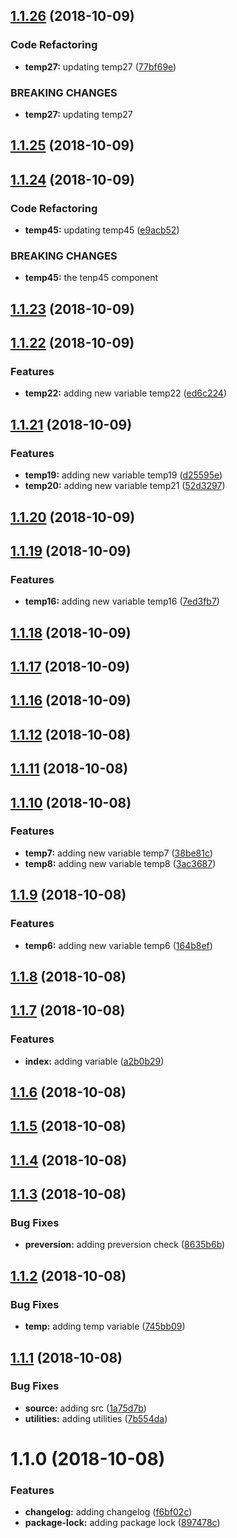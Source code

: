 <a name="1.1.26"></a>
## [1.1.26](https://github.com/MansoorBashaBellary/mansoor-change-test/compare/v1.1.25...v1.1.26) (2018-10-09)


### Code Refactoring

* **temp27:** updating temp27 ([77bf69e](https://github.com/MansoorBashaBellary/mansoor-change-test/commit/77bf69e))


### BREAKING CHANGES

* **temp27:** updating temp27



<a name="1.1.25"></a>
## [1.1.25](https://github.com/MansoorBashaBellary/mansoor-change-test/compare/v1.1.24...v1.1.25) (2018-10-09)



<a name="1.1.24"></a>
## [1.1.24](https://github.com/MansoorBashaBellary/mansoor-change-test/compare/v1.1.23...v1.1.24) (2018-10-09)


### Code Refactoring

* **temp45:** updating temp45 ([e9acb52](https://github.com/MansoorBashaBellary/mansoor-change-test/commit/e9acb52))


### BREAKING CHANGES

* **temp45:** the tenp45 component



<a name="1.1.23"></a>
## [1.1.23](https://github.com/MansoorBashaBellary/mansoor-change-test/compare/v1.1.22...v1.1.23) (2018-10-09)



<a name="1.1.22"></a>
## [1.1.22](https://github.com/MansoorBashaBellary/mansoor-change-test/compare/v1.1.21...v1.1.22) (2018-10-09)


### Features

* **temp22:** adding new variable temp22 ([ed6c224](https://github.com/MansoorBashaBellary/mansoor-change-test/commit/ed6c224))



<a name="1.1.21"></a>
## [1.1.21](https://github.com/MansoorBashaBellary/mansoor-change-test/compare/v1.1.20...v1.1.21) (2018-10-09)


### Features

* **temp19:** adding new variable temp19 ([d25595e](https://github.com/MansoorBashaBellary/mansoor-change-test/commit/d25595e))
* **temp20:** adding new variable temp21 ([52d3297](https://github.com/MansoorBashaBellary/mansoor-change-test/commit/52d3297))



<a name="1.1.20"></a>
## [1.1.20](https://github.com/MansoorBashaBellary/mansoor-change-test/compare/v1.1.19...v1.1.20) (2018-10-09)



<a name="1.1.19"></a>
## [1.1.19](https://github.com/MansoorBashaBellary/mansoor-change-test/compare/v1.1.18...v1.1.19) (2018-10-09)


### Features

* **temp16:** adding new variable temp16 ([7ed3fb7](https://github.com/MansoorBashaBellary/mansoor-change-test/commit/7ed3fb7))



<a name="1.1.18"></a>
## [1.1.18](https://github.com/MansoorBashaBellary/mansoor-change-test/compare/v1.1.17...v1.1.18) (2018-10-09)



<a name="1.1.17"></a>
## [1.1.17](https://github.com/MansoorBashaBellary/mansoor-change-test/compare/v1.1.16...v1.1.17) (2018-10-09)



<a name="1.1.16"></a>
## [1.1.16](https://github.com/MansoorBashaBellary/mansoor-change-test/compare/v1.1.15...v1.1.16) (2018-10-09)



<a name="1.1.12"></a>
## [1.1.12](https://github.com/MansoorBashaBellary/mansoor-change-test/compare/v1.1.11...v1.1.12) (2018-10-08)



<a name="1.1.11"></a>
## [1.1.11](https://github.com/MansoorBashaBellary/mansoor-change-test/compare/v1.1.10...v1.1.11) (2018-10-08)



<a name="1.1.10"></a>
## [1.1.10](https://github.com/MansoorBashaBellary/mansoor-change-test/compare/v1.1.9...v1.1.10) (2018-10-08)


### Features

* **temp7:** adding new variable temp7 ([38be81c](https://github.com/MansoorBashaBellary/mansoor-change-test/commit/38be81c))
* **temp8:** adding new variable temp8 ([3ac3687](https://github.com/MansoorBashaBellary/mansoor-change-test/commit/3ac3687))



<a name="1.1.9"></a>
## [1.1.9](https://github.com/MansoorBashaBellary/mansoor-change-test/compare/v1.1.8...v1.1.9) (2018-10-08)


### Features

* **temp6:** adding new variable temp6 ([164b8ef](https://github.com/MansoorBashaBellary/mansoor-change-test/commit/164b8ef))



<a name="1.1.8"></a>
## [1.1.8](https://github.com/MansoorBashaBellary/mansoor-change-test/compare/v1.1.7...v1.1.8) (2018-10-08)



<a name="1.1.7"></a>
## [1.1.7](https://github.com/MansoorBashaBellary/mansoor-change-test/compare/v1.1.6...v1.1.7) (2018-10-08)


### Features

* **index:** adding variable ([a2b0b29](https://github.com/MansoorBashaBellary/mansoor-change-test/commit/a2b0b29))



<a name="1.1.6"></a>
## [1.1.6](https://github.com/MansoorBashaBellary/mansoor-change-test/compare/v1.1.5...v1.1.6) (2018-10-08)



<a name="1.1.5"></a>
## [1.1.5](https://github.com/MansoorBashaBellary/mansoor-change-test/compare/v1.1.4...v1.1.5) (2018-10-08)



<a name="1.1.4"></a>
## [1.1.4](https://github.com/MansoorBashaBellary/mansoor-change-test/compare/v1.1.3...v1.1.4) (2018-10-08)



<a name="1.1.3"></a>
## [1.1.3](https://github.com/MansoorBashaBellary/mansoor-change-test/compare/v1.1.2...v1.1.3) (2018-10-08)


### Bug Fixes

* **preversion:** adding preversion check ([8635b6b](https://github.com/MansoorBashaBellary/mansoor-change-test/commit/8635b6b))



<a name="1.1.2"></a>
## [1.1.2](https://github.com/MansoorBashaBellary/mansoor-change-test/compare/v1.1.1...v1.1.2) (2018-10-08)


### Bug Fixes

* **temp:** adding temp variable ([745bb09](https://github.com/MansoorBashaBellary/mansoor-change-test/commit/745bb09))



<a name="1.1.1"></a>
## [1.1.1](https://github.com/MansoorBashaBellary/mansoor-change-test/compare/v1.1.0...v1.1.1) (2018-10-08)


### Bug Fixes

* **source:** adding src ([1a75d7b](https://github.com/MansoorBashaBellary/mansoor-change-test/commit/1a75d7b))
* **utilities:** adding utilities ([7b554da](https://github.com/MansoorBashaBellary/mansoor-change-test/commit/7b554da))



<a name="1.1.0"></a>
# 1.1.0 (2018-10-08)


### Features

* **changelog:** adding changelog ([f6bf02c](https://github.com/MansoorBashaBellary/mansoor-change-test/commit/f6bf02c))
* **package-lock:** adding package lock ([897478c](https://github.com/MansoorBashaBellary/mansoor-change-test/commit/897478c))



